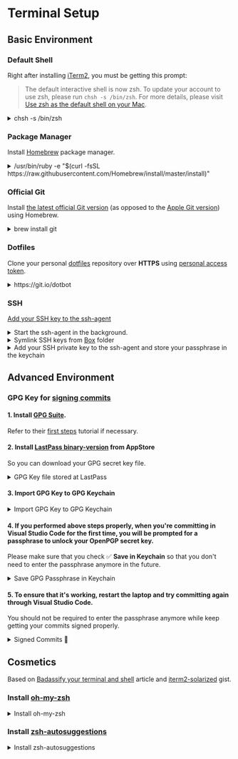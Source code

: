# Terminal Setup

## Basic Environment

### Default Shell

Right after installing [iTerm2](https://iterm2.com/), you must be getting this prompt:

> The default interactive shell is now zsh.
To update your account to use zsh, please run `chsh -s /bin/zsh`.
For more details, please visit [Use zsh as the default shell on your Mac](https://support.apple.com/kb/HT208050).

<details><summary>chsh -s /bin/zsh</summary>

```bash
$ chsh -s /bin/zsh
Changing shell for zain.
Password for zain:
```

</details>

### Package Manager

Install [Homebrew](https://brew.sh/) package manager.

<details><summary>/usr/bin/ruby -e "$(curl -fsSL https://raw.githubusercontent.com/Homebrew/install/master/install)"</summary>

```bash
$ /usr/bin/ruby -e "$(curl -fsSL https://raw.githubusercontent.com/Homebrew/install/master/install)"
==> This script will install:
/usr/local/bin/brew
/usr/local/share/doc/homebrew
/usr/local/share/man/man1/brew.1
/usr/local/share/zsh/site-functions/_brew
/usr/local/etc/bash_completion.d/brew
/usr/local/Homebrew
==> The following new directories will be created:
/usr/local/bin
/usr/local/etc
/usr/local/include
/usr/local/lib
/usr/local/sbin
/usr/local/share
/usr/local/var
/usr/local/opt
/usr/local/share/zsh
/usr/local/share/zsh/site-functions
/usr/local/var/homebrew
/usr/local/var/homebrew/linked
/usr/local/Cellar
/usr/local/Caskroom
/usr/local/Homebrew
/usr/local/Frameworks
==> The Xcode Command Line Tools will be installed.

Press RETURN to continue or any other key to abort
==> /usr/bin/sudo /bin/mkdir -p /usr/local/bin /usr/local/etc /usr/local/include /usr/local/lib /usr/local/sbin /usr/local/share /usr/local/var /usr/local/opt /usr/local/share/zsh /usr/local/share/zsh/site-functions /usr/local/var/homebrew /usr/local/var/homebrew/linked /usr/local/Cellar /usr/local/Caskroom /usr/local/Homebrew /usr/local/Frameworks
Password:
==> /usr/bin/sudo /bin/chmod g+rwx /usr/local/bin /usr/local/etc /usr/local/include /usr/local/lib /usr/local/sbin /usr/local/share /usr/local/var /usr/local/opt /usr/local/share/zsh /usr/local/share/zsh/site-functions /usr/local/var/homebrew /usr/local/var/homebrew/linked /usr/local/Cellar /usr/local/Caskroom /usr/local/Homebrew /usr/local/Frameworks
==> /usr/bin/sudo /bin/chmod 755 /usr/local/share/zsh /usr/local/share/zsh/site-functions
==> /usr/bin/sudo /usr/sbin/chown zain /usr/local/bin /usr/local/etc /usr/local/include /usr/local/lib /usr/local/sbin /usr/local/share /usr/local/var /usr/local/opt /usr/local/share/zsh /usr/local/share/zsh/site-functions /usr/local/var/homebrew /usr/local/var/homebrew/linked /usr/local/Cellar /usr/local/Caskroom /usr/local/Homebrew /usr/local/Frameworks
==> /usr/bin/sudo /usr/bin/chgrp admin /usr/local/bin /usr/local/etc /usr/local/include /usr/local/lib /usr/local/sbin /usr/local/share /usr/local/var /usr/local/opt /usr/local/share/zsh /usr/local/share/zsh/site-functions /usr/local/var/homebrew /usr/local/var/homebrew/linked /usr/local/Cellar /usr/local/Caskroom /usr/local/Homebrew /usr/local/Frameworks
==> /usr/bin/sudo /bin/mkdir -p /Users/zain/Library/Caches/Homebrew
==> /usr/bin/sudo /bin/chmod g+rwx /Users/zain/Library/Caches/Homebrew
==> /usr/bin/sudo /usr/sbin/chown zain /Users/zain/Library/Caches/Homebrew
==> Searching online for the Command Line Tools
==> /usr/bin/sudo /usr/bin/touch /tmp/.com.apple.dt.CommandLineTools.installondemand.in-progress
==> Installing Command Line Tools for Xcode-11.2
==> /usr/bin/sudo /usr/sbin/softwareupdate -i Command\ Line\ Tools\ for\ Xcode-11.2
Software Update Tool


Downloading Command Line Tools for Xcode
Downloaded Command Line Tools for Xcode
Installing Command Line Tools for Xcode
Done with Command Line Tools for Xcode
Done.
==> /usr/bin/sudo /bin/rm -f /tmp/.com.apple.dt.CommandLineTools.installondemand.in-progress
==> /usr/bin/sudo /usr/bin/xcode-select --switch /Library/Developer/CommandLineTools
==> Downloading and installing Homebrew...
remote: Enumerating objects: 16, done.
remote: Counting objects: 100% (16/16), done.
remote: Compressing objects: 100% (16/16), done.
remote: Total 128580 (delta 6), reused 1 (delta 0), pack-reused 128564
Receiving objects: 100% (128580/128580), 30.65 MiB | 7.56 MiB/s, done.
Resolving deltas: 100% (94350/94350), done.
From https://github.com/Homebrew/brew
 * [new branch]      master     -> origin/master
 * [new tag]         0.1        -> 0.1
 * [new tag]         0.2        -> 0.2
 * [new tag]         0.3        -> 0.3
 * [new tag]         0.4        -> 0.4
 * [new tag]         0.5        -> 0.5
 * [new tag]         0.6        -> 0.6
 * [new tag]         0.7        -> 0.7
 * [new tag]         0.7.1      -> 0.7.1
 * [new tag]         0.8        -> 0.8
 * [new tag]         0.8.1      -> 0.8.1
 * [new tag]         0.9        -> 0.9
 * [new tag]         0.9.1      -> 0.9.1
 * [new tag]         0.9.2      -> 0.9.2
 * [new tag]         0.9.3      -> 0.9.3
 * [new tag]         0.9.4      -> 0.9.4
 * [new tag]         0.9.5      -> 0.9.5
 * [new tag]         0.9.8      -> 0.9.8
 * [new tag]         0.9.9      -> 0.9.9
 * [new tag]         1.0.0      -> 1.0.0
 * [new tag]         1.0.1      -> 1.0.1
 * [new tag]         1.0.2      -> 1.0.2
 * [new tag]         1.0.3      -> 1.0.3
 * [new tag]         1.0.4      -> 1.0.4
 * [new tag]         1.0.5      -> 1.0.5
 * [new tag]         1.0.6      -> 1.0.6
 * [new tag]         1.0.7      -> 1.0.7
 * [new tag]         1.0.8      -> 1.0.8
 * [new tag]         1.0.9      -> 1.0.9
 * [new tag]         1.1.0      -> 1.1.0
 * [new tag]         1.1.1      -> 1.1.1
 * [new tag]         1.1.10     -> 1.1.10
 * [new tag]         1.1.11     -> 1.1.11
 * [new tag]         1.1.12     -> 1.1.12
 * [new tag]         1.1.13     -> 1.1.13
 * [new tag]         1.1.2      -> 1.1.2
 * [new tag]         1.1.3      -> 1.1.3
 * [new tag]         1.1.4      -> 1.1.4
 * [new tag]         1.1.5      -> 1.1.5
 * [new tag]         1.1.6      -> 1.1.6
 * [new tag]         1.1.7      -> 1.1.7
 * [new tag]         1.1.8      -> 1.1.8
 * [new tag]         1.1.9      -> 1.1.9
 * [new tag]         1.2.0      -> 1.2.0
 * [new tag]         1.2.1      -> 1.2.1
 * [new tag]         1.2.2      -> 1.2.2
 * [new tag]         1.2.3      -> 1.2.3
 * [new tag]         1.2.4      -> 1.2.4
 * [new tag]         1.2.5      -> 1.2.5
 * [new tag]         1.2.6      -> 1.2.6
 * [new tag]         1.3.0      -> 1.3.0
 * [new tag]         1.3.1      -> 1.3.1
 * [new tag]         1.3.2      -> 1.3.2
 * [new tag]         1.3.3      -> 1.3.3
 * [new tag]         1.3.4      -> 1.3.4
 * [new tag]         1.3.5      -> 1.3.5
 * [new tag]         1.3.6      -> 1.3.6
 * [new tag]         1.3.7      -> 1.3.7
 * [new tag]         1.3.8      -> 1.3.8
 * [new tag]         1.3.9      -> 1.3.9
 * [new tag]         1.4.0      -> 1.4.0
 * [new tag]         1.4.1      -> 1.4.1
 * [new tag]         1.4.2      -> 1.4.2
 * [new tag]         1.4.3      -> 1.4.3
 * [new tag]         1.5.0      -> 1.5.0
 * [new tag]         1.5.1      -> 1.5.1
 * [new tag]         1.5.10     -> 1.5.10
 * [new tag]         1.5.11     -> 1.5.11
 * [new tag]         1.5.12     -> 1.5.12
 * [new tag]         1.5.13     -> 1.5.13
 * [new tag]         1.5.14     -> 1.5.14
 * [new tag]         1.5.2      -> 1.5.2
 * [new tag]         1.5.3      -> 1.5.3
 * [new tag]         1.5.4      -> 1.5.4
 * [new tag]         1.5.5      -> 1.5.5
 * [new tag]         1.5.6      -> 1.5.6
 * [new tag]         1.5.7      -> 1.5.7
 * [new tag]         1.5.8      -> 1.5.8
 * [new tag]         1.5.9      -> 1.5.9
 * [new tag]         1.6.0      -> 1.6.0
 * [new tag]         1.6.1      -> 1.6.1
 * [new tag]         1.6.10     -> 1.6.10
 * [new tag]         1.6.11     -> 1.6.11
 * [new tag]         1.6.12     -> 1.6.12
 * [new tag]         1.6.13     -> 1.6.13
 * [new tag]         1.6.14     -> 1.6.14
 * [new tag]         1.6.15     -> 1.6.15
 * [new tag]         1.6.16     -> 1.6.16
 * [new tag]         1.6.17     -> 1.6.17
 * [new tag]         1.6.2      -> 1.6.2
 * [new tag]         1.6.3      -> 1.6.3
 * [new tag]         1.6.4      -> 1.6.4
 * [new tag]         1.6.5      -> 1.6.5
 * [new tag]         1.6.6      -> 1.6.6
 * [new tag]         1.6.7      -> 1.6.7
 * [new tag]         1.6.8      -> 1.6.8
 * [new tag]         1.6.9      -> 1.6.9
 * [new tag]         1.7.0      -> 1.7.0
 * [new tag]         1.7.1      -> 1.7.1
 * [new tag]         1.7.2      -> 1.7.2
 * [new tag]         1.7.3      -> 1.7.3
 * [new tag]         1.7.4      -> 1.7.4
 * [new tag]         1.7.5      -> 1.7.5
 * [new tag]         1.7.6      -> 1.7.6
 * [new tag]         1.7.7      -> 1.7.7
 * [new tag]         1.8.0      -> 1.8.0
 * [new tag]         1.8.1      -> 1.8.1
 * [new tag]         1.8.2      -> 1.8.2
 * [new tag]         1.8.3      -> 1.8.3
 * [new tag]         1.8.4      -> 1.8.4
 * [new tag]         1.8.5      -> 1.8.5
 * [new tag]         1.8.6      -> 1.8.6
 * [new tag]         1.9.0      -> 1.9.0
 * [new tag]         1.9.1      -> 1.9.1
 * [new tag]         1.9.2      -> 1.9.2
 * [new tag]         1.9.3      -> 1.9.3
 * [new tag]         2.0.0      -> 2.0.0
 * [new tag]         2.0.1      -> 2.0.1
 * [new tag]         2.0.2      -> 2.0.2
 * [new tag]         2.0.3      -> 2.0.3
 * [new tag]         2.0.4      -> 2.0.4
 * [new tag]         2.0.5      -> 2.0.5
 * [new tag]         2.0.6      -> 2.0.6
 * [new tag]         2.1.0      -> 2.1.0
 * [new tag]         2.1.1      -> 2.1.1
 * [new tag]         2.1.10     -> 2.1.10
 * [new tag]         2.1.11     -> 2.1.11
 * [new tag]         2.1.12     -> 2.1.12
 * [new tag]         2.1.13     -> 2.1.13
 * [new tag]         2.1.14     -> 2.1.14
 * [new tag]         2.1.15     -> 2.1.15
 * [new tag]         2.1.16     -> 2.1.16
 * [new tag]         2.1.2      -> 2.1.2
 * [new tag]         2.1.3      -> 2.1.3
 * [new tag]         2.1.4      -> 2.1.4
 * [new tag]         2.1.5      -> 2.1.5
 * [new tag]         2.1.6      -> 2.1.6
 * [new tag]         2.1.7      -> 2.1.7
 * [new tag]         2.1.8      -> 2.1.8
 * [new tag]         2.1.9      -> 2.1.9
HEAD is now at e2c76cce8 Merge pull request #6713 from papz/master
==> Homebrew is run entirely by unpaid volunteers. Please consider donating:
  https://github.com/Homebrew/brew#donations
==> Tapping homebrew/core
Cloning into '/usr/local/Homebrew/Library/Taps/homebrew/homebrew-core'...
remote: Enumerating objects: 5084, done.
remote: Counting objects: 100% (5084/5084), done.
remote: Compressing objects: 100% (4879/4879), done.
remote: Total 5084 (delta 45), reused 380 (delta 10), pack-reused 0
Receiving objects: 100% (5084/5084), 4.17 MiB | 1.97 MiB/s, done.
Resolving deltas: 100% (45/45), done.
Tapped 2 commands and 4867 formulae (5,126 files, 12.9MB).
Already up-to-date.
==> Installation successful!

==> Homebrew has enabled anonymous aggregate formulae and cask analytics.
Read the analytics documentation (and how to opt-out) here:
  https://docs.brew.sh/Analytics

==> Homebrew is run entirely by unpaid volunteers. Please consider donating:
  https://github.com/Homebrew/brew#donations
==> Next steps:
- Run `brew help` to get started
- Further documentation:
    https://docs.brew.sh
```

</details>

### Official Git

Install [the latest official Git version](https://git-scm.com/book/en/v1/Getting-Started-Installing-Git#Installing-on-Mac) (as opposed to the [Apple Git version](http://modulesunraveled.com/installing-git/updating-git-if-you-have-version-apple-well-official-install)) using Homebrew.

<details><summary>brew install git</summary>

```bash
$ brew install git
==> Installing dependencies for git: gettext and pcre2
==> Installing git dependency: gettext
==> Downloading https://homebrew.bintray.com/bottles/gettext-0.20.1.catalina.bottle.tar.gz
==> Downloading from https://akamai.bintray.com/10/107d7f386fbeea6979f9376cdbbcf3f60943caaad61bdc754d3019ce625dffe6?__gda__=exp=1573233830~hmac=1bcb001fb839dc8886
######################################################################## 100.0%
==> Pouring gettext-0.20.1.catalina.bottle.tar.gz
==> Caveats
gettext is keg-only, which means it was not symlinked into /usr/local,
because macOS provides the BSD gettext library & some software gets confused if both are in the library path.

If you need to have gettext first in your PATH run:
  echo 'export PATH="/usr/local/opt/gettext/bin:$PATH"' >> ~/.zshrc

For compilers to find gettext you may need to set:
  export LDFLAGS="-L/usr/local/opt/gettext/lib"
  export CPPFLAGS="-I/usr/local/opt/gettext/include"

==> Summary
🍺  /usr/local/Cellar/gettext/0.20.1: 1,893 files, 18.4MB
==> Installing git dependency: pcre2
==> Downloading https://homebrew.bintray.com/bottles/pcre2-10.33.catalina.bottle.tar.gz
==> Downloading from https://akamai.bintray.com/7b/7b92993a7ad0487cabc4395e3633d8294896fa9ffa9e46507d9a7ef25a213ab8?__gda__=exp=1573233836~hmac=931bf03fae3350118d
######################################################################## 100.0%
==> Pouring pcre2-10.33.catalina.bottle.tar.gz
🍺  /usr/local/Cellar/pcre2/10.33: 226 files, 5.8MB
==> Installing git
==> Downloading https://homebrew.bintray.com/bottles/git-2.24.0.catalina.bottle.tar.gz
==> Downloading from https://akamai.bintray.com/fa/fa754c684673a191b999528995c1dc4b0d597a95ed6a2b1dd213c8e7018885ab?__gda__=exp=1573233845~hmac=94da9661072522e3cf
######################################################################## 100.0%
==> Pouring git-2.24.0.catalina.bottle.tar.gz
==> Caveats
Bash completion has been installed to:
  /usr/local/etc/bash_completion.d

zsh completions and functions have been installed to:
  /usr/local/share/zsh/site-functions

Emacs Lisp files have been installed to:
  /usr/local/share/emacs/site-lisp/git
==> Summary
🍺  /usr/local/Cellar/git/2.24.0: 1,547 files, 45.5MB
==> Caveats
==> gettext
gettext is keg-only, which means it was not symlinked into /usr/local,
because macOS provides the BSD gettext library & some software gets confused if both are in the library path.

If you need to have gettext first in your PATH run:
  echo 'export PATH="/usr/local/opt/gettext/bin:$PATH"' >> ~/.zshrc

For compilers to find gettext you may need to set:
  export LDFLAGS="-L/usr/local/opt/gettext/lib"
  export CPPFLAGS="-I/usr/local/opt/gettext/include"

==> git
Bash completion has been installed to:
  /usr/local/etc/bash_completion.d

zsh completions and functions have been installed to:
  /usr/local/share/zsh/site-functions

Emacs Lisp files have been installed to:
  /usr/local/share/emacs/site-lisp/git
```

</details>

### Dotfiles

Clone your personal [dotfiles](https://github.com/zainfathoni/dotfiles) repository over **HTTPS** using [personal access token](https://help.github.com/en/github/authenticating-to-github/creating-a-personal-access-token-for-the-command-line).

<details><summary>https://git.io/dotbot</summary>

```bash
$ git clone https://github.com/zainfathoni/dotfiles.git
Cloning into 'dotfiles'...
remote: Enumerating objects: 56, done.
remote: Counting objects: 100% (56/56), done.
remote: Compressing objects: 100% (40/40), done.
remote: Total 164 (delta 21), reused 46 (delta 15), pack-reused 108
Receiving objects: 100% (164/164), 54.99 KiB | 244.00 KiB/s, done.
Resolving deltas: 100% (74/74), done.

$ cd dotfiles

$ ./install
Submodule 'dotbot' (https://github.com/anishathalye/dotbot) registered for path 'dotbot'
Cloning into '/Users/zain/Code/GitHub/zainfathoni/dotfiles/dotbot'...
Submodule path 'dotbot': checked out 'fe9ca6f5ede35d16f28e0c5db781fb39437fd171'
Submodule 'lib/pyyaml' (https://github.com/anishathalye/pyyaml) registered for path 'dotbot/lib/pyyaml'
Cloning into '/Users/zain/Code/GitHub/zainfathoni/dotfiles/dotbot/lib/pyyaml'...
Submodule path 'dotbot/lib/pyyaml': checked out 'f30c956c11aa6b5e7827fe5840cc9ed40b938d17'
All targets have been cleaned
Creating link ~/bamboo-agent.cfg.xml -> /Users/zain/Code/GitHub/zainfathoni/dotfiles/bamboo-agent.cfg.xml
Creating link ~/.dotfiles -> /Users/zain/Code/GitHub/zainfathoni/dotfiles/
Creating link ~/.gitconfig -> /Users/zain/Code/GitHub/zainfathoni/dotfiles/gitconfig
Creating link ~/.gitconfig_ninjavan -> /Users/zain/Code/GitHub/zainfathoni/dotfiles/gitconfig_ninjavan
Creating link ~/.gitconfig_zainfathoni -> /Users/zain/Code/GitHub/zainfathoni/dotfiles/gitconfig_zainfathoni
Creating link ~/.gitignore_global -> /Users/zain/Code/GitHub/zainfathoni/dotfiles/gitignore_global
Creating directory /Users/zain/.ssh
Creating link ~/.ssh/config -> /Users/zain/Code/GitHub/zainfathoni/dotfiles/ssh/config
Creating link ~/.ssl -> /Users/zain/Code/GitHub/zainfathoni/dotfiles/ssl
Creating link ~/.vimrc -> /Users/zain/Code/GitHub/zainfathoni/dotfiles/vimrc
Creating link ~/.zsh -> /Users/zain/Code/GitHub/zainfathoni/dotfiles/zsh
Creating link ~/.zshrc -> /Users/zain/Code/GitHub/zainfathoni/dotfiles/zshrc
All links have been set up

==> All tasks executed successfully
```

</details>

### SSH

[Add your SSH key to the ssh-agent](https://help.github.com/en/articles/generating-a-new-ssh-key-and-adding-it-to-the-ssh-agent/#adding-your-ssh-key-to-the-ssh-agent)

<details><summary>Start the ssh-agent in the background.</summary>

```bash
$ eval "$(ssh-agent -s)"
Agent pid 27674
```

</details>

<details><summary>Symlink SSH keys from <a href="https://www.box.com/resources/downloads">Box</a> folder</summary>

```bash
$ chmod +x ~/Box/dotfiles/install-ssh-keys.sh

$ ~/Box/dotfiles/install-ssh-keys.sh

$ ls -al ~/.ssh
total 0
drwxr-xr-x   5 zain  staff   160 Nov  9 02:11 .
drwxr-xr-x+ 37 zain  staff  1184 Nov  9 02:11 ..
lrwxr-xr-x   1 zain  staff    55 Nov  9 01:57 config -> /Users/zain/Code/GitHub/zainfathoni/dotfiles/ssh/config
lrwxr-xr-x   1 zain  staff    41 Nov  9 02:11 zainfathoni -> /Users/zain/Box/dotfiles/.ssh/zainfathoni
lrwxr-xr-x   1 zain  staff    45 Nov  9 02:11 zainfathoni.pub -> /Users/zain/Box/dotfiles/.ssh/zainfathoni.pub
```

</details>

<details><summary>Add your SSH private key to the ssh-agent and store your passphrase in the keychain</summary>

```bash
$ ssh-add -K ~/.ssh/zainfathoni
Enter passphrase for /Users/zain/.ssh/zainfathoni:
Identity added: /Users/zain/.ssh/zainfathoni (/Users/zain/.ssh/zainfathoni)
```

</details>

## Advanced Environment

### GPG Key for [signing commits](https://help.github.com/en/github/authenticating-to-github/signing-commits)

#### 1. Install [GPG Suite](https://gpgtools.org/).

Refer to their [first steps](https://gpgtools.tenderapp.com/kb/how-to/first-steps-where-do-i-start-where-do-i-begin-setup-gpgtools-create-a-new-key-your-first-encrypted-mail) tutorial if necessary.

#### 2. Install [LastPass binary-version](https://apps.apple.com/id/app/lastpass-password-manager/id926036361?mt=12) from AppStore

So you can download your GPG secret key file.

<details><summary>GPG Key file stored at LastPass</summary>
<img width="382" alt="GPG Key file stored at LastPass" src="https://user-images.githubusercontent.com/6315466/68503184-2a681d80-025a-11ea-989a-a8aa6cf657b6.png">
</details>

#### 3. Import GPG Key to GPG Keychain

<details><summary>Import GPG Key to GPG Keychain</summary>
<img width="1217" alt="Import GPG Key to GPG Keychain" src="https://user-images.githubusercontent.com/6315466/68503332-787d2100-025a-11ea-81fd-57fac6b0a2bc.png">
</details>

#### 4. If you performed above steps properly, when you're committing in Visual Studio Code for the first time, you will be prompted for a passphrase to unlock your OpenPGP secret key.

Please make sure that you check ✅ **Save in Keychain** so that you don't need to enter the passphrase anymore in the future.

<details><summary>Save GPG Passphrase in Keychain</summary>
<img width="657" alt="Save GPG Passphrase in Keychain" src="https://user-images.githubusercontent.com/6315466/68504245-774cf380-025c-11ea-9be4-f36be153c301.png">
</details>

#### 5. To ensure that it's working, restart the laptop and try committing again through Visual Studio Code.

You should not be required to enter the passphrase anymore while keep getting your commits signed properly.

<details><summary>Signed Commits 🎉</summary>
<img width="902" alt="Signed Commits" src="https://user-images.githubusercontent.com/6315466/68505182-87fe6900-025e-11ea-8342-d5ab5d217e23.png">
</details>

## Cosmetics

Based on [Badassify your terminal and shell](https://jilles.me/badassify-your-terminal-and-shell/) article and [iterm2-solarized](https://gist.github.com/kevin-smets/8568070) gist.

### Install [oh-my-zsh](https://ohmyz.sh/)

<details><summary>Install oh-my-zsh</summary>

```bash
$ sh -c "$(curl -fsSL https://raw.github.com/robbyrussell/oh-my-zsh/master/tools/install.sh)"
Cloning Oh My Zsh...
Cloning into '/Users/zain/.oh-my-zsh'...
remote: Enumerating objects: 1102, done.
remote: Counting objects: 100% (1102/1102), done.
remote: Compressing objects: 100% (1054/1054), done.
remote: Total 1102 (delta 23), reused 884 (delta 19), pack-reused 0
Receiving objects: 100% (1102/1102), 721.38 KiB | 401.00 KiB/s, done.
Resolving deltas: 100% (23/23), done.

Looking for an existing zsh config...
Found ~/.zshrc. Backing up to /Users/zain/.zshrc.pre-oh-my-zsh
Using the Oh My Zsh template file and adding it to ~/.zshrc.

         __                                     __
  ____  / /_     ____ ___  __  __   ____  _____/ /_
 / __ \/ __ \   / __ `__ \/ / / /  /_  / / ___/ __ \
/ /_/ / / / /  / / / / / / /_/ /    / /_(__  ) / / /
\____/_/ /_/  /_/ /_/ /_/\__, /    /___/____/_/ /_/
                        /____/                       ....is now installed!


Please look over the ~/.zshrc file to select plugins, themes, and options.

p.s. Follow us on https://twitter.com/ohmyzsh

p.p.s. Get stickers, shirts, and coffee mugs at https://shop.planetargon.com/collections/oh-my-zsh

$ mv ~/.zshrc ~/.zshrc.post-oh-my-zsh # Rename the new .zsh file from installation

$ ~/Code/GitHub/zainfathoni/dotfiles/install # Reinstall dotfiles to put back the original .zsh file from dotfiles
All targets have been cleaned
Link exists ~/bamboo-agent.cfg.xml -> /Users/zain/Code/GitHub/zainfathoni/dotfiles/bamboo-agent.cfg.xml
Link exists ~/.dotfiles -> /Users/zain/Code/GitHub/zainfathoni/dotfiles/
Link exists ~/.gitconfig -> /Users/zain/Code/GitHub/zainfathoni/dotfiles/gitconfig
Link exists ~/.gitconfig_ninjavan -> /Users/zain/Code/GitHub/zainfathoni/dotfiles/gitconfig_ninjavan
Link exists ~/.gitconfig_zainfathoni -> /Users/zain/Code/GitHub/zainfathoni/dotfiles/gitconfig_zainfathoni
Link exists ~/.gitignore_global -> /Users/zain/Code/GitHub/zainfathoni/dotfiles/gitignore_global
Link exists ~/.hushlogin -> /Users/zain/Code/GitHub/zainfathoni/dotfiles/hushlogin
Link exists ~/.ssh/config -> /Users/zain/Code/GitHub/zainfathoni/dotfiles/ssh/config
Link exists ~/.ssl -> /Users/zain/Code/GitHub/zainfathoni/dotfiles/ssl
Link exists ~/.vimrc -> /Users/zain/Code/GitHub/zainfathoni/dotfiles/vimrc
Link exists ~/.zsh -> /Users/zain/Code/GitHub/zainfathoni/dotfiles/zsh
Creating link ~/.zshrc -> /Users/zain/Code/GitHub/zainfathoni/dotfiles/zshrc
All links have been set up

==> All tasks executed successfully
```

</details>

### Install [zsh-autosuggestions](https://github.com/zsh-users/zsh-autosuggestions/blob/master/INSTALL.md#oh-my-zsh)

<details><summary>Install zsh-autosuggestions</summary>

```bash
$ git clone https://github.com/zsh-users/zsh-autosuggestions ${ZSH_CUSTOM:-~/.oh-my-zsh/custom}/plugins/zsh-autosuggestions
Cloning into '/Users/zain/.oh-my-zsh/custom/plugins/zsh-autosuggestions'...
remote: Enumerating objects: 9, done.
remote: Counting objects: 100% (9/9), done.
remote: Compressing objects: 100% (9/9), done.
remote: Total 2275 (delta 2), reused 4 (delta 0), pack-reused 2266
Receiving objects: 100% (2275/2275), 519.66 KiB | 586.00 KiB/s, done.
Resolving deltas: 100% (1449/1449), done.
```

### Install [zsh-syntax-highlighting](https://github.com/zsh-users/zsh-syntax-highlighting)

<details><summary>Install zsh-syntax-highlighting</summary>

```bash
$ cd ~/.oh-my-zsh && git clone git://github.com/zsh-users/zsh-syntax-highlighting.git
Cloning into 'zsh-syntax-highlighting'...
remote: Enumerating objects: 104, done.
remote: Counting objects: 100% (104/104), done.
remote: Compressing objects: 100% (65/65), done.
remote: Total 5492 (delta 66), reused 70 (delta 39), pack-reused 5388
Receiving objects: 100% (5492/5492), 1.13 MiB | 340.00 KiB/s, done.
Resolving deltas: 100% (3642/3642), done.
```

</details>

### Install [z](https://github.com/rupa/z)

<details><summary>Install z</summary>

```bash
$ brew install z
==> Downloading https://github.com/rupa/z/archive/v1.9.tar.gz
==> Downloading from https://codeload.github.com/rupa/z/tar.gz/v1.9
##O#- #
==> Caveats
For Bash or Zsh, put something like this in your $HOME/.bashrc or $HOME/.zshrc:
  . /usr/local/etc/profile.d/z.sh
==> Summary
🍺  /usr/local/Cellar/z/1.9: 5 files, 20.7KB, built in 4 seconds
```

</details>
